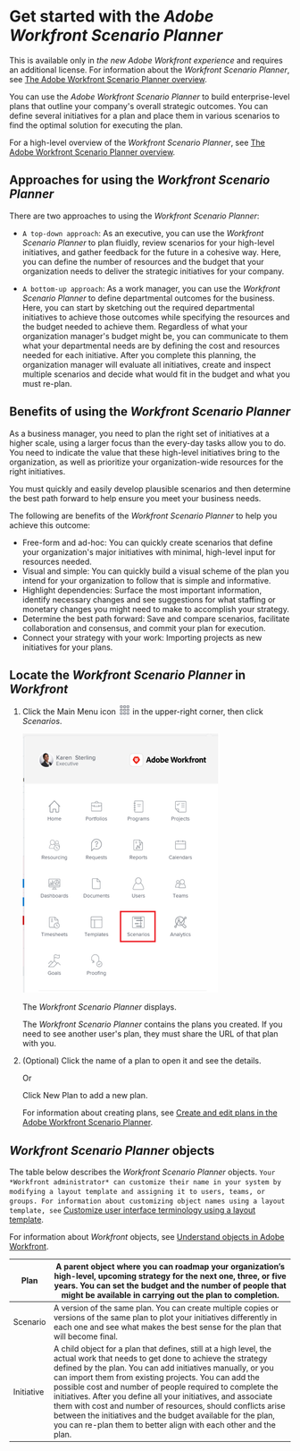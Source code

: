 

# Get started with the *Adobe Workfront Scenario Planner*

This is available only in *the new Adobe Workfront experience* and requires an additional license. For information about the *Workfront Scenario Planner*, see [The Adobe Workfront Scenario Planner overview](../scenario-planner/scenario-planner-overview.md). 

You can use the *Adobe Workfront Scenario Planner* to build enterprise-level plans that outline your company's overall strategic outcomes. You can define several initiatives for a plan and place them in various scenarios to find the optimal solution for executing the plan.

For a high-level overview of the *Workfront Scenario Planner*, see [The Adobe Workfront Scenario Planner overview](../scenario-planner/scenario-planner-overview.md).

## Approaches for using the *Workfront Scenario Planner*

There are two approaches to using the *Workfront Scenario Planner*:

* `A top-down approach`: As an executive, you can use the *Workfront Scenario Planner* to plan fluidly, review scenarios for your high-level initiatives, and gather feedback for the future in a cohesive way. Here, you can define the number of resources and the budget that your organization needs to deliver the strategic initiatives for your company. 

* `A bottom-up approach`: As a work manager, you can use the *Workfront Scenario Planner* to define departmental outcomes for the business. Here, you can start by sketching out the required departmental initiatives to achieve those outcomes while specifying the resources and the budget needed to achieve them. Regardless of what your organization manager's budget might be, you can communicate to them what your departmental needs are by defining the cost and resources needed for each initiative. After you complete this planning, the organization manager will evaluate all initiatives, create and inspect multiple scenarios and decide what would fit in the budget and what you must re-plan.

## Benefits of using the *Workfront Scenario Planner*

As a business manager, you need to plan the right set of initiatives at a higher scale, using a larger focus than the every-day tasks allow you to do. You need to indicate the value that these high-level initiatives bring to the organization, as well as prioritize your organization-wide resources for the right initiatives.

You must quickly and easily develop plausible scenarios and then determine the best path forward to help ensure you meet your business needs.

The following are benefits of the *Workfront Scenario Planner* to help you achieve this outcome:

* Free-form and ad-hoc: You can quickly create scenarios that define your organization's major initiatives with minimal, high-level input for resources needed.
* Visual and simple: You can quickly build a visual scheme of the plan you intend for your organization to follow that is simple and informative.
* Highlight dependencies: Surface the most important information, identify necessary changes and see suggestions for what staffing or monetary changes you might need to make to accomplish your strategy. 
* Determine the best path forward: Save and compare scenarios, facilitate collaboration and consensus, and commit your plan for execution. 
* Connect your strategy with your work: Importing projects as new initiatives for your plans.

## Locate the *Workfront Scenario Planner* in *Workfront*

<ol> 
 <li value="1"> <p> Click the <span class="bold">Main Menu</span> icon <img src="assets/main-menu-icon.png"> in the upper-right corner, then click <span class="bold"><em>Scenarios</em></span>. </p> <p> <img src="assets/scenarios-main-menu-highlighted-350x463.png" style="width: 350;height: 463;"> </p> <p>The <em>Workfront Scenario Planner</em> displays. </p> <note type="important">
   The 
   <em>Workfront Scenario Planner</em> contains the plans you created. If you need to see another user's plan, they must share the URL of that plan with you. 
  </note> </li> 
 <li value="2"> <p>(Optional) Click the name of a plan to open it and see the details.</p> <p>Or</p> <p>Click <span class="bold">New Plan</span> to add a new plan. </p> <p>For information about creating plans, see <a href="../scenario-planner/create-and-edit-plans.md" class="MCXref xref">Create and edit plans in the Adobe Workfront Scenario Planner</a>. </p> </li> 
</ol>

## *Workfront Scenario Planner* objects

The table below describes the *Workfront Scenario Planner* objects. `Your *Workfront administrator* can customize their name in your system by modifying a layout template and assigning it to users, teams, or groups. For information about customizing object names using a layout template, see` [Customize user interface terminology using a layout template](../administration-and-setup/customize-workfront/use-layout-templates/customize-terminology.md).

For information about *Workfront* objects, see [Understand objects in Adobe Workfront](../workfront-basics/navigate-workfront/workfront-navigation/understand-objects.md). 

| Plan |A parent object where you can roadmap your organization’s high-level, upcoming strategy for the next one, three, or five years. You can set the budget and the number of people that might be available in carrying out the plan to completion. |
|---|---|
| Scenario |A version of the same plan. You can create multiple copies or versions of the same plan to plot your initiatives differently in each one and see what makes the best sense for the plan that will become final.  |
| Initiative |A child object for a plan that defines, still at a high level, the actual work that needs to get done to achieve the strategy defined by the plan. You can add initiatives manually, or you can import them from existing projects. You can add the possible cost and number of people required to complete the initiatives. After you define all your initiatives, and associate them with cost and number of resources, should conflicts arise between the initiatives and the budget available for the plan, you can re-plan them to better align with each other and the plan. |

